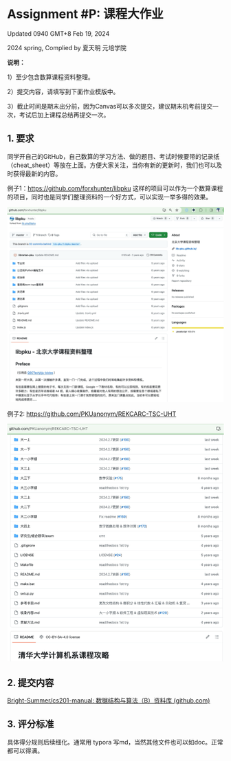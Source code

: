 # Assignment #P: 课程大作业

Updated 0940 GMT+8 Feb 19, 2024

2024 spring, Complied by 夏天明 元培学院

**说明：**

1）至少包含数算课程资料整理。

2）提交内容，请填写到下面作业模版中。

3）截止时间是期末出分前，因为Canvas可以多次提交，建议期末机考前提交一次，考试后加上课程总结再提交一次。



## 1. 要求

同学开自己的GitHub，自己数算的学习方法、做的题目、考试时候要带的记录纸（cheat_sheet）等放在上面。方便大家关注，当你有新的更新时，我们也可以及时获得最新的内容。

例子1：https://github.com/forxhunter/libpku 这样的项目可以作为一个数算课程的项目，同时也是同学们整理资料的一个好方式，可以实现一举多得的效果。



![image-20240219114316139](https://raw.githubusercontent.com/GMyhf/img/main/img/image-20240219114316139.png)





例子2: https://github.com/PKUanonym/REKCARC-TSC-UHT

![image-20240219114436829](https://raw.githubusercontent.com/GMyhf/img/main/img/image-20240219114436829.png)



## 2. 提交内容

[Bright-Summer/cs201-manual: 数据结构与算法（B）资料库 (github.com)](https://github.com/Bright-Summer/cs201-manual)



## 3. 评分标准

具体得分规则后续细化。通常用 typora 写md，当然其他文件也可以如doc。正常都可以得满。







